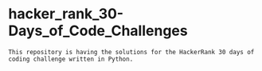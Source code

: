 # hacker_rank_30-Days_of_Code_Challenges
	This repository is having the solutions for the HackerRank 30 days of coding challenge written in Python.